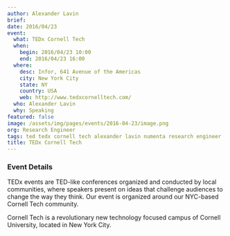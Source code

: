 ```yaml
---
author: Alexander Lavin
brief:
date: 2016/04/23
event:
  what: TEDx Cornell Tech
  when:
    begin: 2016/04/23 10:00
    end: 2016/04/23 16:00
  where:
    desc: Infor, 641 Avenue of the Americas
    city: New York City
    state: NY
    country: USA
    web: http://www.tedxcornelltech.com/
  who: Alexander Lavin
  why: Speaking
featured: false
image: /assets/img/pages/events/2016-04-23/image.png
org: Research Engineer
tags: ted tedx cornell tech alexander lavin numenta research engineer
title: TEDx Cornell Tech
---
```


### Event Details

TEDx events are TED-like conferences organized and conducted by local
communities, where speakers present on ideas that challenge audiences to change
the way they think. Our event is organized around our NYC-based Cornell Tech
community.

Cornell Tech is a revolutionary new technology focused campus of Cornell
University, located in New York City.

